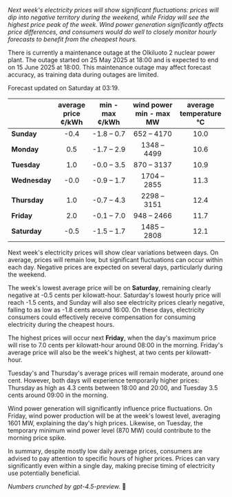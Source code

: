 *Next week's electricity prices will show significant fluctuations: prices will dip into negative territory during the weekend, while Friday will see the highest price peak of the week. Wind power generation significantly affects price differences, and consumers would do well to closely monitor hourly forecasts to benefit from the cheapest hours.*

There is currently a maintenance outage at the Olkiluoto 2 nuclear power plant. The outage started on 25 May 2025 at 18:00 and is expected to end on 15 June 2025 at 18:00. This maintenance outage may affect forecast accuracy, as training data during outages are limited.

Forecast updated on Saturday at 03:19.

|          | average<br>price<br>¢/kWh | min - max<br>¢/kWh | wind power<br>min - max<br>MW | average<br>temperature<br>°C |
|:-------------|:----------------:|:----------------:|:-------------:|:-------------:|
| **Sunday** | -0.4 | -1.8 – 0.7 | 652 – 4170 | 10.0 |
| **Monday** | 0.5 | -1.7 – 2.9 | 1348 – 4499 | 10.6 |
| **Tuesday** | 1.0 | -0.0 – 3.5 | 870 – 3137 | 10.9 |
| **Wednesday** | -0.0 | -0.9 – 1.7 | 1704 – 2855 | 11.3 |
| **Thursday** | 1.0 | -0.7 – 4.3 | 2298 – 3151 | 12.4 |
| **Friday** | 2.0 | -0.1 – 7.0 | 948 – 2466 | 11.7 |
| **Saturday** | -0.5 | -1.5 – 1.7 | 1485 – 2808 | 12.1 |

Next week's electricity prices will show clear variations between days. On average, prices will remain low, but significant fluctuations can occur within each day. Negative prices are expected on several days, particularly during the weekend.

The week's lowest average price will be on **Saturday**, remaining clearly negative at -0.5 cents per kilowatt-hour. Saturday's lowest hourly price will reach -1.5 cents, and Sunday will also see electricity prices clearly negative, falling to as low as -1.8 cents around 16:00. On these days, electricity consumers could effectively receive compensation for consuming electricity during the cheapest hours.

The highest prices will occur next **Friday**, when the day's maximum price will rise to 7.0 cents per kilowatt-hour around 08:00 in the morning. Friday's average price will also be the week's highest, at two cents per kilowatt-hour.

Tuesday's and Thursday's average prices will remain moderate, around one cent. However, both days will experience temporarily higher prices: Thursday as high as 4.3 cents between 18:00 and 20:00, and Tuesday 3.5 cents around 09:00 in the morning.

Wind power generation will significantly influence price fluctuations. On Friday, wind power production will be at the week's lowest level, averaging 1601 MW, explaining the day's high prices. Likewise, on Tuesday, the temporary minimum wind power level (870 MW) could contribute to the morning price spike.

In summary, despite mostly low daily average prices, consumers are advised to pay attention to specific hours of higher prices. Prices can vary significantly even within a single day, making precise timing of electricity use potentially beneficial.

*Numbers crunched by gpt-4.5-preview.* 🔌
